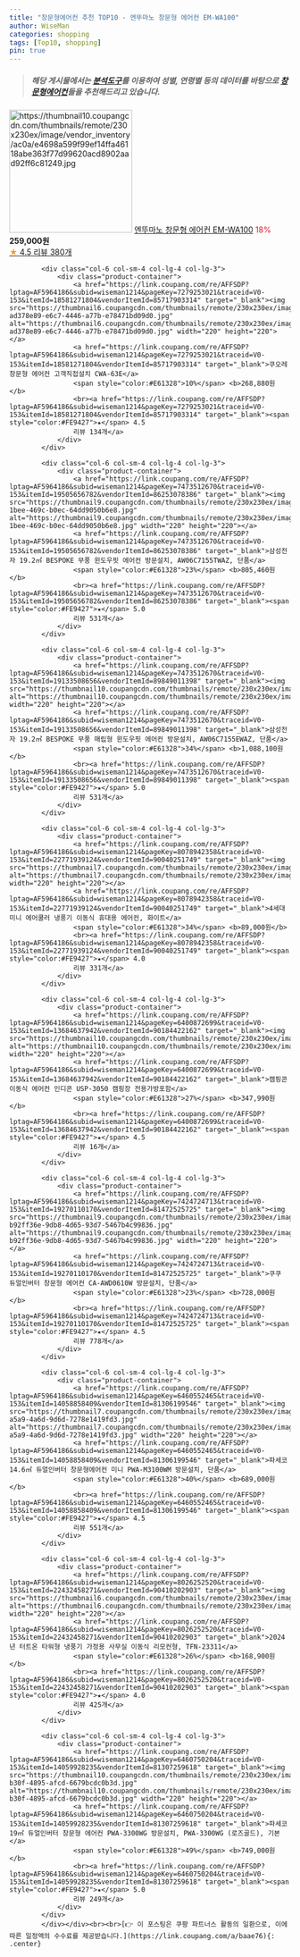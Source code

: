 ```yaml
---
title: "창문형에어컨 추천 TOP10 - 엔뚜마노 창문형 에어컨 EM-WA100"
author: WiseMan
categories: shopping
tags: [Top10, shopping]
pin: true
---
```


> ##### 해당 게시물에서는 [**분석도구**](https://itemscout.io/)를 이용하여 **성별**, **연령별** 등의 데이터를 바탕으로 [**창문형에어컨**](https://link.coupang.com/a/baae76)들을 추천해드리고 있습니다.
<div class="container"><div class="row">
            <div class="col-6 col-sm-4 col-lg-4 col-lg-3">
                <div class="product-container">
                    <a href="https://link.coupang.com/re/AFFSDP?lptag=AF5964186&subid=wiseman1214&pageKey=238581234&traceid=V0-153&itemId=756769087&vendorItemId=4819164689" target="_blank"><img src="https://thumbnail10.coupangcdn.com/thumbnails/remote/230x230ex/image/vendor_inventory/ac0a/e4698a599f99ef14ffa46118abe363f77d99620acd8902aad92ff6c81249.jpg" alt="https://thumbnail10.coupangcdn.com/thumbnails/remote/230x230ex/image/vendor_inventory/ac0a/e4698a599f99ef14ffa46118abe363f77d99620acd8902aad92ff6c81249.jpg" width="220" height="220"></a>
                    <a href="https://link.coupang.com/re/AFFSDP?lptag=AF5964186&subid=wiseman1214&pageKey=238581234&traceid=V0-153&itemId=756769087&vendorItemId=4819164689" target="_blank">엔뚜마노 창문형 에어컨 EM-WA100</a>
                    <span style="color:#E61328">18%</span> <b>259,000원</b>
                    <br><a href="https://link.coupang.com/re/AFFSDP?lptag=AF5964186&subid=wiseman1214&pageKey=238581234&traceid=V0-153&itemId=756769087&vendorItemId=4819164689" target="_blank"><span style="color:#FE9427">★</span> 4.5
                    리뷰 380개</a>
                </div>
            </div>
            
            <div class="col-6 col-sm-4 col-lg-4 col-lg-3">
                <div class="product-container">
                    <a href="https://link.coupang.com/re/AFFSDP?lptag=AF5964186&subid=wiseman1214&pageKey=7279253021&traceid=V0-153&itemId=18581271804&vendorItemId=85717903314" target="_blank"><img src="https://thumbnail6.coupangcdn.com/thumbnails/remote/230x230ex/image/retail/images/157553271345578-ad378e89-e6c7-4446-a77b-e78471bd09d0.jpg" alt="https://thumbnail6.coupangcdn.com/thumbnails/remote/230x230ex/image/retail/images/157553271345578-ad378e89-e6c7-4446-a77b-e78471bd09d0.jpg" width="220" height="220"></a>
                    <a href="https://link.coupang.com/re/AFFSDP?lptag=AF5964186&subid=wiseman1214&pageKey=7279253021&traceid=V0-153&itemId=18581271804&vendorItemId=85717903314" target="_blank">쿠오레 창문형 에어컨 고객직접설치 CWA-63E</a>
                    <span style="color:#E61328">10%</span> <b>268,880원</b>
                    <br><a href="https://link.coupang.com/re/AFFSDP?lptag=AF5964186&subid=wiseman1214&pageKey=7279253021&traceid=V0-153&itemId=18581271804&vendorItemId=85717903314" target="_blank"><span style="color:#FE9427">★</span> 4.5
                    리뷰 134개</a>
                </div>
            </div>
            
            <div class="col-6 col-sm-4 col-lg-4 col-lg-3">
                <div class="product-container">
                    <a href="https://link.coupang.com/re/AFFSDP?lptag=AF5964186&subid=wiseman1214&pageKey=7473512670&traceid=V0-153&itemId=19505656782&vendorItemId=86253078386" target="_blank"><img src="https://thumbnail9.coupangcdn.com/thumbnails/remote/230x230ex/image/retail/images/2023/06/12/15/5/411d7bbf-1bee-469c-b0ec-64dd9050b6e8.jpg" alt="https://thumbnail9.coupangcdn.com/thumbnails/remote/230x230ex/image/retail/images/2023/06/12/15/5/411d7bbf-1bee-469c-b0ec-64dd9050b6e8.jpg" width="220" height="220"></a>
                    <a href="https://link.coupang.com/re/AFFSDP?lptag=AF5964186&subid=wiseman1214&pageKey=7473512670&traceid=V0-153&itemId=19505656782&vendorItemId=86253078386" target="_blank">삼성전자 19.2㎡ BESPOKE 무풍 윈도우핏 에어컨 방문설치, AW06C7155TWAZ, 단품</a>
                    <span style="color:#E61328">23%</span> <b>805,460원</b>
                    <br><a href="https://link.coupang.com/re/AFFSDP?lptag=AF5964186&subid=wiseman1214&pageKey=7473512670&traceid=V0-153&itemId=19505656782&vendorItemId=86253078386" target="_blank"><span style="color:#FE9427">★</span> 5.0
                    리뷰 531개</a>
                </div>
            </div>
            
            <div class="col-6 col-sm-4 col-lg-4 col-lg-3">
                <div class="product-container">
                    <a href="https://link.coupang.com/re/AFFSDP?lptag=AF5964186&subid=wiseman1214&pageKey=7473512670&traceid=V0-153&itemId=19133508656&vendorItemId=89849011398" target="_blank"><img src="https://thumbnail10.coupangcdn.com/thumbnails/remote/230x230ex/image/vendor_inventory/d9d0/d8a1c357b519cd5ecbec4a20729f2fbc3a7ff5f1ff7d89e87ddb24449902.jpg" alt="https://thumbnail10.coupangcdn.com/thumbnails/remote/230x230ex/image/vendor_inventory/d9d0/d8a1c357b519cd5ecbec4a20729f2fbc3a7ff5f1ff7d89e87ddb24449902.jpg" width="220" height="220"></a>
                    <a href="https://link.coupang.com/re/AFFSDP?lptag=AF5964186&subid=wiseman1214&pageKey=7473512670&traceid=V0-153&itemId=19133508656&vendorItemId=89849011398" target="_blank">삼성전자 19.2㎡ BESPOKE 무풍 매립형 윈도우핏 에어컨 방문설치, AW06C7155EWAZ, 단품</a>
                    <span style="color:#E61328">34%</span> <b>1,088,100원</b>
                    <br><a href="https://link.coupang.com/re/AFFSDP?lptag=AF5964186&subid=wiseman1214&pageKey=7473512670&traceid=V0-153&itemId=19133508656&vendorItemId=89849011398" target="_blank"><span style="color:#FE9427">★</span> 5.0
                    리뷰 531개</a>
                </div>
            </div>
            
            <div class="col-6 col-sm-4 col-lg-4 col-lg-3">
                <div class="product-container">
                    <a href="https://link.coupang.com/re/AFFSDP?lptag=AF5964186&subid=wiseman1214&pageKey=8078942358&traceid=V0-153&itemId=22771939124&vendorItemId=90040251749" target="_blank"><img src="https://thumbnail7.coupangcdn.com/thumbnails/remote/230x230ex/image/vendor_inventory/2c25/95237234c5aed25bf439cf8d81487c3b89a82f12af0961a5b9d31fb7cba6.png" alt="https://thumbnail7.coupangcdn.com/thumbnails/remote/230x230ex/image/vendor_inventory/2c25/95237234c5aed25bf439cf8d81487c3b89a82f12af0961a5b9d31fb7cba6.png" width="220" height="220"></a>
                    <a href="https://link.coupang.com/re/AFFSDP?lptag=AF5964186&subid=wiseman1214&pageKey=8078942358&traceid=V0-153&itemId=22771939124&vendorItemId=90040251749" target="_blank">4세대 미니 에어쿨러 냉풍기 이동식 휴대용 에어컨, 화이트</a>
                    <span style="color:#E61328">34%</span> <b>89,000원</b>
                    <br><a href="https://link.coupang.com/re/AFFSDP?lptag=AF5964186&subid=wiseman1214&pageKey=8078942358&traceid=V0-153&itemId=22771939124&vendorItemId=90040251749" target="_blank"><span style="color:#FE9427">★</span> 4.0
                    리뷰 331개</a>
                </div>
            </div>
            
            <div class="col-6 col-sm-4 col-lg-4 col-lg-3">
                <div class="product-container">
                    <a href="https://link.coupang.com/re/AFFSDP?lptag=AF5964186&subid=wiseman1214&pageKey=6400872699&traceid=V0-153&itemId=13684637942&vendorItemId=90184422162" target="_blank"><img src="https://thumbnail10.coupangcdn.com/thumbnails/remote/230x230ex/image/vendor_inventory/0f7a/1e9dc1280a6ae18c80afd8a1aa5c8061e7dd712cb103940df60b4a0fafb8.jpg" alt="https://thumbnail10.coupangcdn.com/thumbnails/remote/230x230ex/image/vendor_inventory/0f7a/1e9dc1280a6ae18c80afd8a1aa5c8061e7dd712cb103940df60b4a0fafb8.jpg" width="220" height="220"></a>
                    <a href="https://link.coupang.com/re/AFFSDP?lptag=AF5964186&subid=wiseman1214&pageKey=6400872699&traceid=V0-153&itemId=13684637942&vendorItemId=90184422162" target="_blank">캠핑콘 이동식 에어컨 인디콘 USP-3050 캠핑장 전용가방포함</a>
                    <span style="color:#E61328">27%</span> <b>347,990원</b>
                    <br><a href="https://link.coupang.com/re/AFFSDP?lptag=AF5964186&subid=wiseman1214&pageKey=6400872699&traceid=V0-153&itemId=13684637942&vendorItemId=90184422162" target="_blank"><span style="color:#FE9427">★</span> 4.5
                    리뷰 16개</a>
                </div>
            </div>
            
            <div class="col-6 col-sm-4 col-lg-4 col-lg-3">
                <div class="product-container">
                    <a href="https://link.coupang.com/re/AFFSDP?lptag=AF5964186&subid=wiseman1214&pageKey=7424724713&traceid=V0-153&itemId=19270110170&vendorItemId=81472525725" target="_blank"><img src="https://thumbnail9.coupangcdn.com/thumbnails/remote/230x230ex/image/retail/images/655294994980068-b92ff36e-9db8-4d65-93d7-5467b4c99836.jpg" alt="https://thumbnail9.coupangcdn.com/thumbnails/remote/230x230ex/image/retail/images/655294994980068-b92ff36e-9db8-4d65-93d7-5467b4c99836.jpg" width="220" height="220"></a>
                    <a href="https://link.coupang.com/re/AFFSDP?lptag=AF5964186&subid=wiseman1214&pageKey=7424724713&traceid=V0-153&itemId=19270110170&vendorItemId=81472525725" target="_blank">쿠쿠 듀얼인버터 창문형 에어컨 CA-AWD0610W 방문설치, 단품</a>
                    <span style="color:#E61328">23%</span> <b>728,000원</b>
                    <br><a href="https://link.coupang.com/re/AFFSDP?lptag=AF5964186&subid=wiseman1214&pageKey=7424724713&traceid=V0-153&itemId=19270110170&vendorItemId=81472525725" target="_blank"><span style="color:#FE9427">★</span> 4.5
                    리뷰 778개</a>
                </div>
            </div>
            
            <div class="col-6 col-sm-4 col-lg-4 col-lg-3">
                <div class="product-container">
                    <a href="https://link.coupang.com/re/AFFSDP?lptag=AF5964186&subid=wiseman1214&pageKey=6460552465&traceid=V0-153&itemId=14058858409&vendorItemId=81306199546" target="_blank"><img src="https://thumbnail7.coupangcdn.com/thumbnails/remote/230x230ex/image/retail/images/2022/04/15/13/0/15c6b5b9-a5a9-4a6d-9d6d-7278e1419fd3.jpg" alt="https://thumbnail7.coupangcdn.com/thumbnails/remote/230x230ex/image/retail/images/2022/04/15/13/0/15c6b5b9-a5a9-4a6d-9d6d-7278e1419fd3.jpg" width="220" height="220"></a>
                    <a href="https://link.coupang.com/re/AFFSDP?lptag=AF5964186&subid=wiseman1214&pageKey=6460552465&traceid=V0-153&itemId=14058858409&vendorItemId=81306199546" target="_blank">파세코 14.6㎡ 듀얼인버터 창문형에어컨 미니 PWA-M3100WM 방문설치, 단품</a>
                    <span style="color:#E61328">40%</span> <b>689,000원</b>
                    <br><a href="https://link.coupang.com/re/AFFSDP?lptag=AF5964186&subid=wiseman1214&pageKey=6460552465&traceid=V0-153&itemId=14058858409&vendorItemId=81306199546" target="_blank"><span style="color:#FE9427">★</span> 4.5
                    리뷰 551개</a>
                </div>
            </div>
            
            <div class="col-6 col-sm-4 col-lg-4 col-lg-3">
                <div class="product-container">
                    <a href="https://link.coupang.com/re/AFFSDP?lptag=AF5964186&subid=wiseman1214&pageKey=8026252520&traceid=V0-153&itemId=22432458271&vendorItemId=90410202903" target="_blank"><img src="https://thumbnail6.coupangcdn.com/thumbnails/remote/230x230ex/image/vendor_inventory/30b7/41ae3074015557885c066cf7721b82d5ffe160aa6da55d2b84ceed8a7c4c.png" alt="https://thumbnail6.coupangcdn.com/thumbnails/remote/230x230ex/image/vendor_inventory/30b7/41ae3074015557885c066cf7721b82d5ffe160aa6da55d2b84ceed8a7c4c.png" width="220" height="220"></a>
                    <a href="https://link.coupang.com/re/AFFSDP?lptag=AF5964186&subid=wiseman1214&pageKey=8026252520&traceid=V0-153&itemId=22432458271&vendorItemId=90410202903" target="_blank">2024년 터트온 타워형 냉풍기 가정용 사무실 이동식 리모컨형, TFN-23311</a>
                    <span style="color:#E61328">26%</span> <b>168,900원</b>
                    <br><a href="https://link.coupang.com/re/AFFSDP?lptag=AF5964186&subid=wiseman1214&pageKey=8026252520&traceid=V0-153&itemId=22432458271&vendorItemId=90410202903" target="_blank"><span style="color:#FE9427">★</span> 4.0
                    리뷰 425개</a>
                </div>
            </div>
            
            <div class="col-6 col-sm-4 col-lg-4 col-lg-3">
                <div class="product-container">
                    <a href="https://link.coupang.com/re/AFFSDP?lptag=AF5964186&subid=wiseman1214&pageKey=6460750204&traceid=V0-153&itemId=14059928235&vendorItemId=81307259618" target="_blank"><img src="https://thumbnail10.coupangcdn.com/thumbnails/remote/230x230ex/image/retail/images/2022/04/15/15/0/8382c462-b30f-4895-afcd-6679bcdc0b3d.jpg" alt="https://thumbnail10.coupangcdn.com/thumbnails/remote/230x230ex/image/retail/images/2022/04/15/15/0/8382c462-b30f-4895-afcd-6679bcdc0b3d.jpg" width="220" height="220"></a>
                    <a href="https://link.coupang.com/re/AFFSDP?lptag=AF5964186&subid=wiseman1214&pageKey=6460750204&traceid=V0-153&itemId=14059928235&vendorItemId=81307259618" target="_blank">파세코 19㎡ 듀얼인버터 창문형 에어컨 PWA-3300WG 방문설치, PWA-3300WG (로즈골드), 기본</a>
                    <span style="color:#E61328">49%</span> <b>749,000원</b>
                    <br><a href="https://link.coupang.com/re/AFFSDP?lptag=AF5964186&subid=wiseman1214&pageKey=6460750204&traceid=V0-153&itemId=14059928235&vendorItemId=81307259618" target="_blank"><span style="color:#FE9427">★</span> 5.0
                    리뷰 249개</a>
                </div>
            </div>
            </div></div><br><br>[👉 이 포스팅은 쿠팡 파트너스 활동의 일환으로, 이에 따른 일정액의 수수료를 제공받습니다.](https://link.coupang.com/a/baae76){: .center}